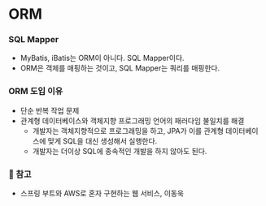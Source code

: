 # ORM
### SQL Mapper
- MyBatis, iBatis는 ORM이 아니다. SQL Mapper이다.
- ORM은 객체를 매핑하는 것이고, SQL Mapper는 쿼리를 매핑한다.

### ORM 도입 이유
- 단순 반복 작업 문제
- 관계형 데이터베이스와 객체지향 프로그래밍 언어의 패러다임 불일치를 해결
    - 개발자는 객체지향적으로 프로그래밍을 하고, JPA가 이를 관계형 데이터베이스에 맞게 SQL을 대신 생성해서 실행한다.
    - 개발자는 더이상 SQL에 종속적인 개발을 하지 않아도 된다.

### 📗 참고
- 스프링 부트와 AWS로 혼자 구현하는 웹 서비스, 이동욱